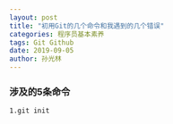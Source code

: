 ```yaml
---
layout: post
title: "初用Git的几个命令和我遇到的几个错误"
categories: 程序员基本素养
tags: Git Github
date: 2019-09-05
author: 孙光林
---
```


### 涉及的5条命令
```git
1.git init

```